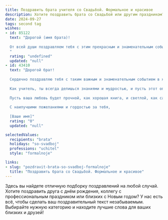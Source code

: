 ```yaml
---
title: Поздравить брата учителя со Свадьбой. Формальное и красивое
description: Хотите поздравить брата со Свадьбой или другим праздником? Наш ИИ создаст незабываемое поздравление, а вы обязательно выделитесь среди других.  
date: 2024-09-27
tags: second tag
wishes:
- id: 85122
  text: "Дорогой (имя брата)!
  
  От всей души поздравляем тебя с этим прекрасным и знаменательным событием – твоей свадьбой! Желаем тебе и твоей супруге долгих лет счастливой совместной жизни, наполненной любовью, взаимопониманием и радостью. Пусть ваш семейный очаг всегда будет тёплым и уютным, а ваш путь будет освещён светом верности и преданности.  Пусть ваш союз будет примером для других, как прекрасное сочетание мудрости и нежности, как  два опытных педагога, которые  вместе создадут гармоничную и счастливую семью.  Счастья вам, дорогие!
  "
  rating: "undefined"
  updated: "null"
- id: 43410
  text: "Дорогой брат!
  
  Сердечно поздравляю тебя с таким важным и знаменательным событием в жизни — твоей свадьбой! Этот день запомнится как начало новой счастливой главы, наполненной любовью, взаимопониманием и поддержкой.
  
  Как учитель, ты всегда делишься знаниями и мудростью, и пусть этот опыт поможет тебе строить крепкие и гармоничные отношения с вашей половинкой. Желаю вам преодолевать все трудности вместе, создавать уют и радость в вашем доме.
  
  Пусть ваша любовь будет прочной, как хорошая книга, и светлой, как самый яркий день. Берегите друг друга и идите по жизни рука об руку, ни на миг не забывая о том, что именно в мелочах кроется настоящее счастье.
  
  С наилучшими пожеланиями и гордостью за тебя,
  
  [Ваше имя]"
  rating: "0"
  updated: "null"

selectedValues:
  recipients: "brata"
  holidays: "so-svadboj"
  professions: "uchitel"
  style: "formalnoje"

links:
- slug: "pozdravit-brata-so-svadboj-formalnoje"
  title: "Поздравить брата со Свадьбой. Формальное и красивое"
---
```


Здесь вы найдете отличную подборку поздравлений на любой случай. 
Хотите поздравить друга с днём рождения, коллегу с профессиональным праздником или близких с Новым годом? У нас есть всё, чтобы сделать ваш поздравительный текст незабываемым. Выбирайте нужную категорию и находите лучшие слова для ваших близких и друзей!
